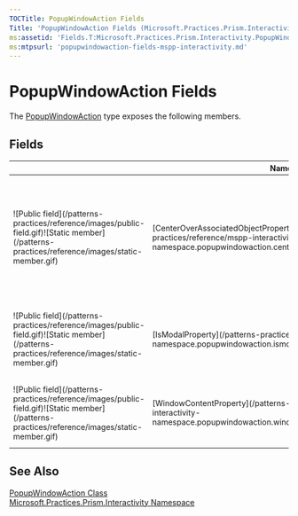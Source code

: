 ```yaml
---
TOCTitle: PopupWindowAction Fields
Title: 'PopupWindowAction Fields (Microsoft.Practices.Prism.Interactivity)'
ms:assetid: 'Fields.T:Microsoft.Practices.Prism.Interactivity.PopupWindowAction'
ms:mtpsurl: 'popupwindowaction-fields-mspp-interactivity.md'
---
```


# PopupWindowAction Fields

The [PopupWindowAction](/patterns-practices/reference/mspp-interactivity-namespace.popupwindowaction) type exposes the following members.

## Fields

<table>
<colgroup>
<col width="150">
<col>
<col>
</colgroup>
<thead>
<tr class="header">
<th> </th>
<th>Name</th>
<th>Description</th>
</tr>
</thead>
<tbody>
<tr class="odd">
<td>![Public field](/patterns-practices/reference/images/public-field.gif)![Static member](/patterns-practices/reference/images/static-member.gif)</td>
<td>[CenterOverAssociatedObjectProperty](/patterns-practices/reference/mspp-interactivity-namespace.popupwindowaction.centeroverassociatedobjectproperty)</td>
<td><div class="summary">
Determines if the content should be initially shown centered over the view that raised the interaction request or not.
</div></td>
</tr>
<tr class="even">
<td>![Public field](/patterns-practices/reference/images/public-field.gif)![Static member](/patterns-practices/reference/images/static-member.gif)</td>
<td>[IsModalProperty](/patterns-practices/reference/mspp-interactivity-namespace.popupwindowaction.ismodalproperty)</td>
<td><div class="summary">
Determines if the content should be shown in a modal window or not.
</div></td>
</tr>
<tr class="odd">
<td>![Public field](/patterns-practices/reference/images/public-field.gif)![Static member](/patterns-practices/reference/images/static-member.gif)</td>
<td>[WindowContentProperty](/patterns-practices/reference/mspp-interactivity-namespace.popupwindowaction.windowcontentproperty)</td>
<td><div class="summary">
The content of the child window to display as part of the popup.
</div></td>
</tr>
</tbody>
</table>

## See Also

[PopupWindowAction Class](/patterns-practices/reference/mspp-interactivity-namespace.popupwindowaction)  
[Microsoft.Practices.Prism.Interactivity Namespace](/patterns-practices/reference/mspp-interactivity-namespace)
